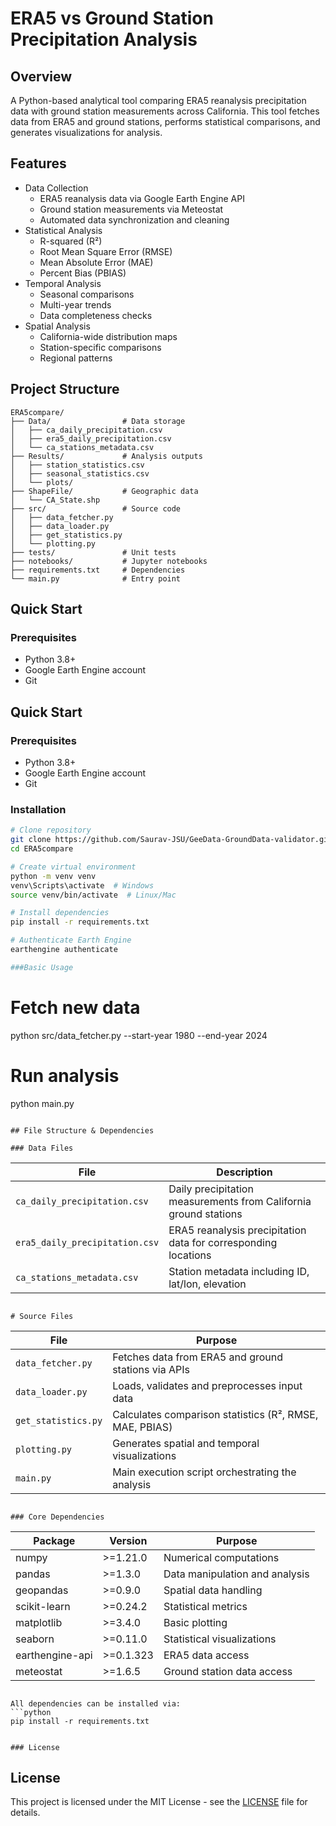 # ERA5 vs Ground Station Precipitation Analysis

## Overview
A Python-based analytical tool comparing ERA5 reanalysis precipitation data with ground station measurements across California. This tool fetches data from ERA5 and ground stations, performs statistical comparisons, and generates visualizations for analysis.

## Features
- Data Collection
  - ERA5 reanalysis data via Google Earth Engine API
  - Ground station measurements via Meteostat
  - Automated data synchronization and cleaning
- Statistical Analysis
  - R-squared (R²)
  - Root Mean Square Error (RMSE)
  - Mean Absolute Error (MAE)
  - Percent Bias (PBIAS)
- Temporal Analysis
  - Seasonal comparisons
  - Multi-year trends
  - Data completeness checks
- Spatial Analysis
  - California-wide distribution maps
  - Station-specific comparisons
  - Regional patterns

## Project Structure
```
ERA5compare/
├── Data/                # Data storage
│   ├── ca_daily_precipitation.csv
│   ├── era5_daily_precipitation.csv
│   └── ca_stations_metadata.csv
├── Results/             # Analysis outputs
│   ├── station_statistics.csv
│   ├── seasonal_statistics.csv
│   └── plots/
├── ShapeFile/           # Geographic data
│   └── CA_State.shp
├── src/                 # Source code
│   ├── data_fetcher.py
│   ├── data_loader.py
│   ├── get_statistics.py
│   └── plotting.py
├── tests/               # Unit tests
├── notebooks/           # Jupyter notebooks
├── requirements.txt     # Dependencies
└── main.py              # Entry point
```

## Quick Start

### Prerequisites
- Python 3.8+
- Google Earth Engine account
- Git


## Quick Start

### Prerequisites
- Python 3.8+
- Google Earth Engine account
- Git

### Installation
```sh
# Clone repository
git clone https://github.com/Saurav-JSU/GeeData-GroundData-validator.git
cd ERA5compare

# Create virtual environment
python -m venv venv
venv\Scripts\activate  # Windows
source venv/bin/activate  # Linux/Mac

# Install dependencies
pip install -r requirements.txt

# Authenticate Earth Engine
earthengine authenticate

###Basic Usage
```
# Fetch new data
python src/data_fetcher.py --start-year 1980 --end-year 2024

# Run analysis
python main.py
```

## File Structure & Dependencies

### Data Files
```
| File                        | Description                                                   |
|-----------------------------|---------------------------------------------------------------|
| `ca_daily_precipitation.csv`| Daily precipitation measurements from California ground stations |
| `era5_daily_precipitation.csv` | ERA5 reanalysis precipitation data for corresponding locations |
| `ca_stations_metadata.csv`  | Station metadata including ID, lat/lon, elevation             |
```

# Source Files
```
| File               | Purpose                                                   |
|--------------------|-----------------------------------------------------------|
| `data_fetcher.py`  | Fetches data from ERA5 and ground stations via APIs       |
| `data_loader.py`   | Loads, validates and preprocesses input data              |
| `get_statistics.py`| Calculates comparison statistics (R², RMSE, MAE, PBIAS)   |
| `plotting.py`      | Generates spatial and temporal visualizations             |
| `main.py`          | Main execution script orchestrating the analysis          |
```

### Core Dependencies
```
| Package          | Version  | Purpose                        |
|------------------|----------|--------------------------------|
| numpy            | >=1.21.0 | Numerical computations         |
| pandas           | >=1.3.0  | Data manipulation and analysis |
| geopandas        | >=0.9.0  | Spatial data handling          |
| scikit-learn     | >=0.24.2 | Statistical metrics            |
| matplotlib       | >=3.4.0  | Basic plotting                 |
| seaborn          | >=0.11.0 | Statistical visualizations     |
| earthengine-api  | >=0.1.323| ERA5 data access               |
| meteostat        | >=1.6.5  | Ground station data access     |
```

All dependencies can be installed via:
```python
pip install -r requirements.txt


### License
```
## License
This project is licensed under the MIT License - see the [LICENSE](LICENSE) file for details.
